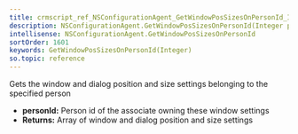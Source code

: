 ```yaml
---
title: crmscript_ref_NSConfigurationAgent_GetWindowPosSizesOnPersonId_Integer_p_0
description: NSConfigurationAgent.GetWindowPosSizesOnPersonId(Integer p_0)
intellisense: NSConfigurationAgent.GetWindowPosSizesOnPersonId
sortOrder: 1601
keywords: GetWindowPosSizesOnPersonId(Integer)
so.topic: reference
---
```



Gets the window and dialog position and size settings belonging to the specified person



* **personId:** Person id of the associate owning these window settings
* **Returns:** Array of window and dialog position and size settings


